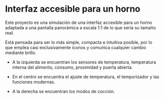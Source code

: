 # Interfaz accesible para un horno

Este proyecto es una simulación de una interfaz accesible para un horno adaptada a una pantalla panorámica a escala 1:1 de lo que sería su tamaño real.

Está pensada para ser lo más simple, compacta e intuitiva posible, por lo que emplea casi exclusivamente iconos y comunica cualquier cambio mediante brillo.

- A la izquierda se encuentran los sensores de temperatura, temperatura interna del alimento, consumo, proximidad y puerta abierta.

- En el centro se encuentra el ajuste de temperatura, el temporizador y las funciones modernas.

- A la derecha se encuentran los modos de cocción.